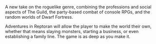 A new take on the roguelike genre, combining the professions and social aspects of The Guild, the party-based combat of console RPGs, and the random worlds of Dwarf Fortress.

Adventures in Reptoran will allow the player to make the world their own, whether that means slaying monsters, starting a business, or even establishing a family line.  The game is as deep as you make it.